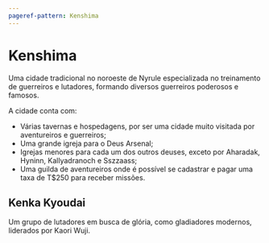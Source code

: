 ```yaml
---
pageref-pattern: Kenshima
---
```

# Kenshima

Uma cidade tradicional no noroeste de Nyrule especializada no treinamento de guerreiros e lutadores, formando diversos guerreiros poderosos e famosos.

A cidade conta com:

* Várias tavernas e hospedagens, por ser uma cidade muito visitada por aventureiros e guerreiros;
* Uma grande igreja para o Deus Arsenal;
* Igrejas menores para cada um dos outros deuses, exceto por Aharadak, Hyninn, Kallyadranoch e Sszzaass;
* Uma guilda de aventureiros onde é possível se cadastrar e pagar uma taxa de T$250 para receber missões.

## Kenka Kyoudai

Um grupo de lutadores em busca de glória, como gladiadores modernos, liderados por Kaori Wuji.
